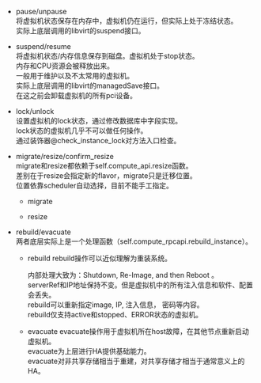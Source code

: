 + pause/unpause  
将虚拟机状态保存在内存中，虚拟机仍在运行，但实际上处于冻结状态。  
实际上底层调用的libvirt的suspend接口。  


+ suspend/resume  
将虚拟机状态/内存信息保存到磁盘。虚拟机处于stop状态。  
内存和CPU资源会被释放出来。  
一般用于维护以及不太常用的虚拟机。  
实际上底层调用的libvirt的managedSave接口。  
在这之前会卸载虚拟机的所有pci设备。  


+ lock/unlock  
设置虚拟机的lock状态，通过修改数据库中字段实现。  
lock状态的虚拟机几乎不可以做任何操作。  
通过装饰器@check_instance_lock对方法入口检查。  


+ migrate/resize/confirm_resize   
  migrate和resize都依赖于self.compute_api.resize函数。  
  差别在于resize会指定新的flavor，migrate只是迁移位置。  
  位置依靠scheduler自动选择，目前不能手工指定。   
  + migrate
    
  + resize


+ rebuild/evacuate    
  两者底层实际上是一个处理函数（self.compute_rpcapi.rebuild_instance）。  
  + rebuild
    rebuild操作可以近似理解为重装系统。  
  
    内部处理大致为：Shutdown, Re-Image, and then Reboot 。   
    serverRef和IP地址保持不变。但是虚拟机中的所有注入信息和软件、配置会丢失。  
    rebuild可以重新指定image, IP, 注入信息， 密码等内容。  
    rebuild仅支持active和stopped、ERROR状态的虚拟机。  

  + evacuate
    evacuate操作用于虚拟机所在host故障，在其他节点重新启动虚拟机。  
    evacuate为上层进行HA提供基础能力。  
    evacuate对非共享存储相当于重建，对共享存储才相当于通常意义上的HA。


